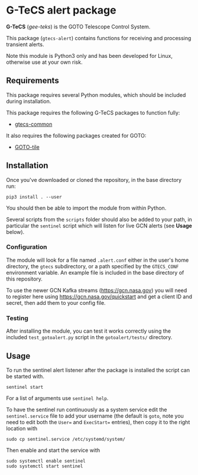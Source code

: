 # G-TeCS alert package

**G-TeCS** (*gee-teks*) is the GOTO Telescope Control System.

This package (`gtecs-alert`) contains functions for receiving and processing transient alerts.

Note this module is Python3 only and has been developed for Linux, otherwise use at your own risk.

## Requirements

This package requires several Python modules, which should be included during installation.

This package requires the following G-TeCS packages to function fully:

- [gtecs-common](https://github.com/GOTO-OBS/gtecs-common)

It also requires the following packages created for GOTO:

- [GOTO-tile](https://github.com/GOTO-OBS/goto-tile)

## Installation

Once you've downloaded or cloned the repository, in the base directory run:

    pip3 install . --user

You should then be able to import the module from within Python.

Several scripts from the `scripts` folder should also be added to your path, in particular the `sentinel` script which will listen for live GCN alerts (see **Usage** below).

### Configuration

The module will look for a file named `.alert.conf` either in the user's home directory, the `gtecs` subdirectory, or a path specified by the `GTECS_CONF` environment variable. An example file is included in the base directory of this repository.

To use the newer GCN Kafka streams (https://gcn.nasa.gov) you will need to register here using https://gcn.nasa.gov/quickstart and get a client ID and secret, then add them to your config file.

### Testing

After installing the module, you can test it works correctly using the included `test_gotoalert.py` script in the `gotoalert/tests/` directory.

## Usage

To run the sentinel alert listener after the package is installed the script can be started with.

    sentinel start

For a list of arguments use `sentinel help`.

To have the sentinel run continuously as a system service edit the `sentinel.service` file to add your username (the default is `goto`, note you need to edit both the `User=` and `ExecStart=` entries), then copy it to the right location with

    sudo cp sentinel.service /etc/systemd/system/

Then enable and start the service with

    sudo systemctl enable sentinel
    sudo systemctl start sentinel
